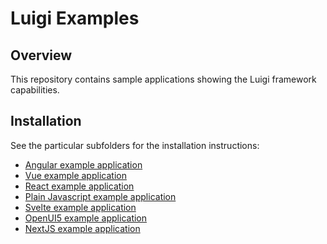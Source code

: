 # Luigi Examples

## Overview

This repository contains sample applications showing the Luigi framework capabilities.

## Installation

See the particular subfolders for the installation instructions:
* [Angular example application](/core/examples/luigi-example-angular)
* [Vue example application](/core/examples/luigi-example-vue)
* [React example application](/core/examples/luigi-example-react)
* [Plain Javascript example application](/core/examples/luigi-example-js)
* [Svelte example application](/core/examples/luigi-example-svelte)
* [OpenUI5 example application](/core/examples/luigi-example-openui5)
* [NextJS example application](/core/examples/luigi-example-next)

